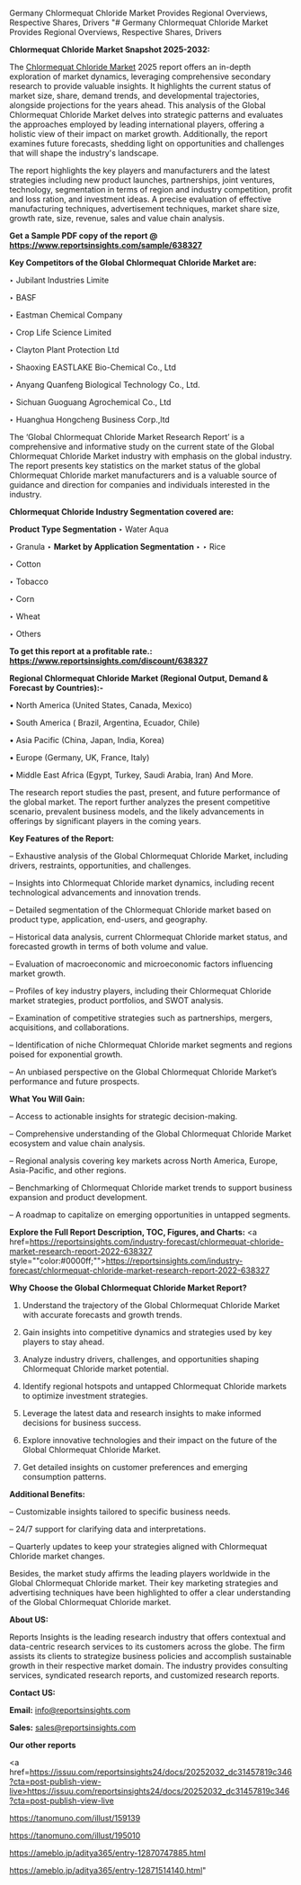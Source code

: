 Germany Chlormequat Chloride Market Provides Regional Overviews, Respective Shares, Drivers
"# Germany Chlormequat Chloride Market Provides Regional Overviews, Respective Shares, Drivers

<strong>Chlormequat Chloride Market Snapshot 2025-2032:</strong>

The <a href=https://www.reportsinsights.com/sample/638327>Chlormequat Chloride Market</a> 2025 report offers an in-depth exploration of market dynamics, leveraging comprehensive secondary research to provide valuable insights. It highlights the current status of market size, share, demand trends, and developmental trajectories, alongside projections for the years ahead. This analysis of the Global Chlormequat Chloride Market delves into strategic patterns and evaluates the approaches employed by leading international players, offering a holistic view of their impact on market growth. Additionally, the report examines future forecasts, shedding light on opportunities and challenges that will shape the industry's landscape.

The report highlights the key players and manufacturers and the latest strategies including new product launches, partnerships, joint ventures, technology, segmentation in terms of region and industry competition, profit and loss ration, and investment ideas. A precise evaluation of effective manufacturing techniques, advertisement techniques, market share size, growth rate, size, revenue, sales and value chain analysis.

<strong>Get a Sample PDF copy of the report @ <a href=https://www.reportsinsights.com/sample/638327 style=color:#0000ff;>https://www.reportsinsights.com/sample/638327</a></strong>

<strong>Key Competitors of the Global Chlormequat Chloride Market are:</strong>

‣ Jubilant Industries Limite

‣ BASF

‣ Eastman Chemical Company

‣ Crop Life Science Limited

‣ Clayton Plant Protection Ltd

‣ Shaoxing EASTLAKE Bio-Chemical Co., Ltd

‣ Anyang Quanfeng Biological Technology Co., Ltd.

‣ Sichuan Guoguang Agrochemical Co., Ltd

‣ Huanghua Hongcheng Business Corp.,ltd

The ‘Global Chlormequat Chloride Market Research Report’ is a comprehensive and informative study on the current state of the Global Chlormequat Chloride Market industry with emphasis on the global industry. The report presents key statistics on the market status of the global Chlormequat Chloride market manufacturers and is a valuable source of guidance and direction for companies and individuals interested in the industry.

<strong>Chlormequat Chloride Industry Segmentation covered are:</strong>

<strong>Product Type Segmentation</strong>
‣
Water Aqua

‣ Granula
‣ 
<strong>Market by Application Segmentation</strong>
‣
‣  Rice

‣ Cotton

‣ Tobacco

‣ Corn

‣ Wheat

‣ Others

<strong>To get this report at a profitable rate.: <a href=https://www.reportsinsights.com/discount/638327 style=color:#0000ff;>https://www.reportsinsights.com/discount/638327</a></strong>

<strong>Regional Chlormequat Chloride Market (Regional Output, Demand &amp; Forecast by Countries):-</strong>

• North America (United States, Canada, Mexico)

• South America ( Brazil, Argentina, Ecuador, Chile)

• Asia Pacific (China, Japan, India, Korea)

• Europe (Germany, UK, France, Italy)

• Middle East Africa (Egypt, Turkey, Saudi Arabia, Iran) And More.

The research report studies the past, present, and future performance of the global market. The report further analyzes the present competitive scenario, prevalent business models, and the likely advancements in offerings by significant players in the coming years.

<strong>Key Features of the Report:</strong>

– Exhaustive analysis of the Global Chlormequat Chloride Market, including drivers, restraints, opportunities, and challenges.

– Insights into Chlormequat Chloride market dynamics, including recent technological advancements and innovation trends.

– Detailed segmentation of the Chlormequat Chloride market based on product type, application, end-users, and geography.

– Historical data analysis, current Chlormequat Chloride market status, and forecasted growth in terms of both volume and value.

– Evaluation of macroeconomic and microeconomic factors influencing market growth.

– Profiles of key industry players, including their Chlormequat Chloride market strategies, product portfolios, and SWOT analysis.

– Examination of competitive strategies such as partnerships, mergers, acquisitions, and collaborations.

– Identification of niche Chlormequat Chloride market segments and regions poised for exponential growth.

– An unbiased perspective on the Global Chlormequat Chloride Market’s performance and future prospects.

<strong>What You Will Gain:</strong>

– Access to actionable insights for strategic decision-making.

– Comprehensive understanding of the Global Chlormequat Chloride Market ecosystem and value chain analysis.

– Regional analysis covering key markets across North America, Europe, Asia-Pacific, and other regions.

– Benchmarking of Chlormequat Chloride market trends to support business expansion and product development.

– A roadmap to capitalize on emerging opportunities in untapped segments.

<strong>Explore the Full Report Description, TOC, Figures, and Charts:</strong>
<a href=https://reportsinsights.com/industry-forecast/chlormequat-chloride-market-research-report-2022-638327 style=""color:#0000ff;"">https://reportsinsights.com/industry-forecast/chlormequat-chloride-market-research-report-2022-638327</a>

<strong>Why Choose the Global Chlormequat Chloride Market Report?</strong>

1. Understand the trajectory of the Global Chlormequat Chloride Market with accurate forecasts and growth trends.

2. Gain insights into competitive dynamics and strategies used by key players to stay ahead.

3. Analyze industry drivers, challenges, and opportunities shaping Chlormequat Chloride market potential.

4. Identify regional hotspots and untapped Chlormequat Chloride markets to optimize investment strategies.

5. Leverage the latest data and research insights to make informed decisions for business success.

6. Explore innovative technologies and their impact on the future of the Global Chlormequat Chloride Market.

7. Get detailed insights on customer preferences and emerging consumption patterns.

<strong>Additional Benefits:</strong>

– Customizable insights tailored to specific business needs.

– 24/7 support for clarifying data and interpretations.

– Quarterly updates to keep your strategies aligned with Chlormequat Chloride market changes.

Besides, the market study affirms the leading players worldwide in the Global Chlormequat Chloride market. Their key marketing strategies and advertising techniques have been highlighted to offer a clear understanding of the Global Chlormequat Chloride market.

<strong><strong>About US</strong>:</strong>

Reports Insights is the leading research industry that offers contextual and data-centric research services to its customers across the globe. The firm assists its clients to strategize business policies and accomplish sustainable growth in their respective market domain. The industry provides consulting services, syndicated research reports, and customized research reports.

<strong>Contact US:</strong>

<p class=><b>Email:</b> <a href=mailto:info@reportsinsights.com>info@reportsinsights.com</a></p>
<p class=><b>Sales:</b> <a href=mailto:sales@reportsinsights.com>sales@reportsinsights.com</a></p>

<strong>Our other reports</strong>

<a href=https://issuu.com/reportsinsights24/docs/20252032_dc31457819c346?cta=post-publish-view-live>https://issuu.com/reportsinsights24/docs/20252032_dc31457819c346?cta=post-publish-view-live</a>

<a href=https://tanomuno.com/illust/159139>https://tanomuno.com/illust/159139</a>

<a href=https://tanomuno.com/illust/195010>https://tanomuno.com/illust/195010</a>

<a href=https://ameblo.jp/aditya365/entry-12870747885.html>https://ameblo.jp/aditya365/entry-12870747885.html</a>

<a href=https://ameblo.jp/aditya365/entry-12871514140.html>https://ameblo.jp/aditya365/entry-12871514140.html</a>"
